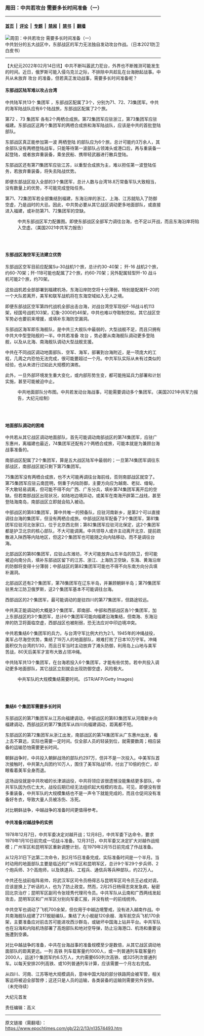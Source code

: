 ### 周田：中共若攻台 需要多长时间准备（一）

---

#### [首页](../../../..?n13574493) &nbsp;|&nbsp; [评论](../../../../../epoch-comment?n13574493) &nbsp;|&nbsp; [专题](../../../../../epoch-special?n13574493) &nbsp;|&nbsp; [禁闻](../../../../../epoch-news?n13574493) &nbsp;|&nbsp; [禁书](../../../../../books?n13574493) &nbsp;|&nbsp; [翻墙](https://github.com/gfw-breaker/nogfw/blob/master/README.md?n13574493)


<div><img alt="周田：中共若攻台 需要多长时间准备（一）" class="attachment-djy_600_400 size-djy_600_400 wp-post-image" src="https://i.epochtimes.com/assets/uploads/2021/09/id13220090-CCP-5-theaters_Japan2021-600x400.jpg"/>
<div class="caption">
 中共划分的五大战区中，东部战区的军力无法独自发动攻台作战。（日本2021防卫白皮书）
</div></div><hr/><div class="post_content" id="artbody" itemprop="articleBody">
 <!-- article content begin -->
 <p>
  【大纪元2022年02月14日讯】中共不断叫嚣武力犯台，外界也不断推测可能发生的时间。近日，俄罗斯可能入侵乌克兰之际，不排除中共趁乱在台海掀起战事。中共从未放弃
  <ok href="https://www.epochtimes.com/gb/tag/%E6%94%BB%E5%8F%B0.html">
   攻台
  </ok>
  的准备，但若真正发动战事，需要多长时间准备呢？
 </p>
 <h4>
  <strong>
   东部战区陆军难以攻占台湾
  </strong>
 </h4>
 <p>
  中共陆军共13个
  <ok href="https://www.epochtimes.com/gb/tag/%E9%9B%86%E5%9B%A2%E5%86%9B.html">
   集团军
  </ok>
  ，东部战区配属了3个，分别为71、72、73集团军。中共的海军陆战队应有6个陆战旅，东部战区配属了2个旅。
 </p>
 <p>
  第72 、73
  <ok href="https://www.epochtimes.com/gb/tag/%E9%9B%86%E5%9B%A2%E5%86%9B.html">
   集团军
  </ok>
  各有2个两栖合成旅。第72集团军应驻浙江，第73集团军应驻福建。东部战区这两个集团军的两栖合成旅和海军陆战队，应该是中共的首批登陆部队。
 </p>
 <p>
  东部战区真正能参加第一波
  <ok href="https://www.epochtimes.com/gb/tag/%E4%B8%A4%E6%A0%96%E7%99%BB%E9%99%86.html">
   两栖登陆
  </ok>
  的部队应为6个旅，总计可能约3万余人，其余部队没有两栖登陆战车，只能等待第一波部队占领滩头或港口后，再与重装备一起登陆，或者放弃重装备，乘坐民船、携带轻武器进行散兵登陆。
 </p>
 <p>
  东部战区还有第71集团军应驻江苏，以重型合成旅为主，难以担任第一波登陆任务，若放弃重装备，将失去陆战优势。
 </p>
 <p>
  即便东部战区投入全部的3个集团军，总计人数与台湾18.8万常备军队大致相当，没有数量上的优势，不可能完成登陆任务。
 </p>
 <p>
  第71、72集团军若全部集结到福建，东海沿岸的浙江、上海、江苏就陷入了防御空虚，乃是战时的大忌。因此，中共势必要从其它战区调动更多地面部队，或直接进入福建，或补防第71、72集团军的空缺。
 </p>
 <figure aria-describedby="caption-attachment-13354617" class="wp-caption aligncenter" id="attachment_13354617" style="width: 600px">
  <ok href="https://i.epochtimes.com/assets/uploads/2021/11/id13354617-Eastern-theater_2021-CMPR-FINAL.jpg" target="_blank">
   <img alt="" class="size-large wp-image-13354617" src="https://i.epochtimes.com/assets/uploads/2021/11/id13354617-Eastern-theater_2021-CMPR-FINAL-600x800.jpg"/>
  </ok>
  <br/><figcaption class="wp-caption-text" id="caption-attachment-13354617">
   中共东部战区军力配置图。即使东部战区全部军力调往台海，也不足以开战，而且东海沿岸将陷入空虚。（美国2021中共军力报告）
  </figcaption><br/>
 </figure><br/>
 <h4>
  <strong>
   东部战区海空军无法建立优势
  </strong>
 </h4>
 <p>
  东部战区空军目前应配属Su-30战机1个旅，总计约30-40架；
  <ok href="https://www.epochtimes.com/gb/tag/%E6%AD%BC-16.html">
   歼-16
  </ok>
  战机2个旅，约60-70架；歼-11B可能也配属了2个旅，约60-70架；另外配属轻型歼-10 战斗机可能2个旅，约70架。
 </p>
 <p>
  这些战机若全部部署到福建机场，东海沿岸防空将十分薄弱，特别是配属歼-20的一个大队若离开，美军和联军战机将在东海空域如入无人之境。
 </p>
 <p>
  即便东部战区空军第四代战机全部出击台海，对战台湾空军现役F-16战斗机113架，经国号战机103架，幻象-2000约46架，中共也难以夺取制空权。其它战区空军势必也要前来增援，或填补东海防空漏洞。
 </p>
 <p>
  东部战区海军即东海舰队，是中共三大舰队中最弱的，大型战舰不足，而且只拥有中共大中型登陆舰的一半。中共若准备
  <ok href="https://www.epochtimes.com/gb/tag/%E6%94%BB%E5%8F%B0.html">
   攻台
  </ok>
  ，势必要从南海舰队调动更多登陆舰，以及从北海、南海舰队调动大型战舰支援。
 </p>
 <p>
  中共在不同战区调动地面部队、空军、海军，部署到台海附近，是一项庞大的工程，几周之内恐怕无法完成，很可能要超过一个月。中共军队实际从未有过类似的经验，也从未进行过如此大规模的演练。
 </p>
 <p>
  此外，一旦外部环境发生重大变化，或内部形势生变，都可能拖延兵力部署和计划实施，甚至可能被迫中止。
 </p>
 <figure aria-describedby="caption-attachment-13574511" class="wp-caption aligncenter" id="attachment_13574511" style="width: 600px">
  <ok href="https://i.epochtimes.com/assets/uploads/2022/02/id13574511-Possible-Tansfer-to-Taiwan-strait_Major-Ground-units_2021-CMPR-FINAL.jpg" target="_blank">
   <img alt="" class="size-large wp-image-13574511" src="https://i.epochtimes.com/assets/uploads/2022/02/id13574511-Possible-Tansfer-to-Taiwan-strait_Major-Ground-units_2021-CMPR-FINAL-600x706.jpg"/>
  </ok>
  <br/><figcaption class="wp-caption-text" id="caption-attachment-13574511">
   中共地面部队分布图。中共若发动台海战事，可能需要调动多个集团军。（美国2021中共军力报告，大纪元绘制）
  </figcaption><br/>
 </figure><br/>
 <h4>
  <strong>
   地面部队调动的困难
  </strong>
 </h4>
 <p>
  中共若从其它战区调动地面部队，首先可能调动南部战区的第74集团军，应驻广东惠州，离福建也最近，74集团军还配有2个两栖合成旅，可能本就是为兼顾台海战事准备的。
 </p>
 <p>
  南部战区配属了2个集团军，算是五大战区陆军中最弱的；一旦第74集团军调往东部战区，南部战区就只剩下第75集团军。
 </p>
 <p>
  75集团军没有两栖合成旅，也不大可能再调往台海前线，否则南部战区就空了。第75集团军应驻云南昆明，侧重于内陆防御，主要方向应为越南、老挝、缅甸，不大敢轻易调离，但可能不得不向广西、广东分兵，填补第74集团军离开后的空缺。但若南部战区出现状况，如陆地边境异动，或美军在南海开辟第二战线，甚至登陆海南岛，南部战区立即就会陷入被动。
 </p>
 <p>
  中部战区的第83集团军，算中共唯一的预备队，应驻河南新乡，是第2个可以直接调往台海的集团军，但没有两栖合成旅。中部战区陆军配备了3个集团军，第81集团军应驻河北张家口，位于北京西北侧；第82集团军应驻河北保定，这2个集团军都是护卫北京的核心部队，不大可能调离。中共领导人或许主动离开北京、提前疏散进入陕西等内陆地区，但这2个集团军也可能随之向内陆移动，而不是调往台海。
 </p>
 <p>
  北部战区的第80集团军，应驻山东潍坊，不大可能放弃山东半岛的防卫，但可能被迫向南分兵，填补东部战区留下的江苏、浙江、上海防卫空缺，东海、黄海沿岸的防御将变得十分薄弱；中部战区的第82集团军可能也不得不向东南方向分兵填补漏洞。
 </p>
 <p>
  北部战区还有2个集团军，第78集团军在辽东半岛，并兼顾朝鲜半岛；第79集团军驻黑龙江防卫俄罗斯，这2个集团军基本不可能调往台海。
 </p>
 <p>
  西部战区的2个集团军，最可能调动的是驻四川的第77集团军，但路途较远。
 </p>
 <p>
  中共真正能调动的大概是3个集团军，即南部、中部和西部战区各1个集团军，加上东部战区的3个集团军，总计6个集团军可能向福建沿海集结，但南海、东海沿岸的防卫将面临空虚，西部战区也被削弱，恐无法应对中印边境冲突。
 </p>
 <p>
  中共若集结6个集团军的兵力，与台湾守军比例大约为2:1。1945年的冲绳战役，美军占尽海空优势，集结了19万人的地面部队，艰难打败了日本10万守军。冲绳面积仅为台湾的1/30，而且日军当时主动放弃了滩头防御，利用岛上山地与美军苦战，80天后美军才宣布大致占领冲绳。
 </p>
 <p>
  中共陆军共13个集团军，在台海若投入6个集团军，才能有些优势。若中共投入调动更多地面部队，其它战区立刻就会出现防御空虚，风险极大。
 </p>
 <figure aria-describedby="caption-attachment-10147526" class="wp-caption aligncenter" id="attachment_10147526" style="width: 600px">
  <ok href="https://i.epochtimes.com/assets/uploads/2018/02/GettyImages-824401952.jpg" target="_blank">
   <img alt="" class="size-large wp-image-10147526" src="https://i.epochtimes.com/assets/uploads/2018/02/GettyImages-824401952-600x400.jpg"/>
  </ok>
  <br/><figcaption class="wp-caption-text" id="caption-attachment-10147526">
   中共军队的大规模集结需要时间。 (STR/AFP/Getty Images)
  </figcaption><br/>
 </figure><br/>
 <h4>
  <strong>
   集结6
  </strong>
  <strong>
   个集团军需要多长时间
  </strong>
 </h4>
 <p>
  东部战区的第71集团军从江苏向福建调动，中部战区的第83集团军从河南新乡向福建调动，西部战区的第77集团军从四川向福建调动，距离都不短。
 </p>
 <p>
  东部战区的第72集团军从浙江出发，南部战区的第74集团军从广东惠州出发，看上去不算远，实际也需要一定时间。仅全部人员的轻装到位，就需要数周；相应装备的运输恐怕需要更长时间。
 </p>
 <p>
  朝鲜战争时，中共投入朝鲜战场的部队约297万，但并不是一次投入。中美军队首次接触时，中共第九兵团约10万人，围住了美军陆战1师，付出了10倍的伤亡，却眼看着美军全身而退。
 </p>
 <p>
  这场战役就是中共吹嘘的长津湖战役，中共将领应该很遗憾没能集结更多部队，中共军队因为伤亡太大，战役后期已经无法组织起大规模的攻击。可见，即便没有很多重装备，中共军队的大规模集结也不是一声令下就能完成的，而且仓促间没有准备好冬衣，导致大量人员被冻伤、冻死。
 </p>
 <p>
  对比朝鲜战争，中越战争的准备时间更值得参考。
 </p>
 <h4>
  <strong>
   中共准备对越战争的实例
  </strong>
 </h4>
 <p>
  1978年12月7日，中共军委决定对越开战；12月8日，中共军委下达命令，要求1979年1月10日前完成一切战斗准备。12月31日，中共军委又决定扩大对越作战规模；广州军区和昆明军区重新调整计划，在1979年2月15日前完成了作战准备。
 </p>
 <p>
  从12月31日下达第二次命令，到2月15日准备完成，实际准备时间是一个半月。当时动用的地面部队主要是临近的广州军区和昆明军区，总计9个军29个步兵师、2个炮兵师、3个高炮师，以及铁道兵、工程兵、通信兵等兵种部队，约22万人。
 </p>
 <p>
  中共还在战前临阵易帅，将武汉军区司令员杨得志与昆明军区司令员王必成对调，应该是换上了听话的人，也为了防止政变。然而，2月25日杨得志突发急病，秘密回北京治疗；昆明军区副司令张铚秀代理司令员。中共军队从云南和广西两线发起攻击，昆明军区和广州军区分别向军委汇报，并没有统一的前线统帅。
 </p>
 <p>
  中共空军也调动了飞机700余架，但仅用于中越边境警戒，没有进入越南作战。中共南海舰队组建了217舰艇编队，集结了大小舰艇120余艘、海军航空兵飞机170余架，主要准备应对前击苏可能进攻西沙群岛，或破坏中国海上钻井平台。中共军队也在沿海和内陆机场部署了高炮部队和地对空导弹，防止沿海港口、机场和重要设施遭到空袭。
 </p>
 <p>
  对比中越战争的准备，中共在台海战事的准备规模至少是数倍，从其它战区调动地面部队的距离更远。一列
  <ok href="https://www.epochtimes.com/gb/tag/%E9%AB%98%E9%93%81.html">
   高铁
  </ok>
  列车载客量约1000人，或一列普通列车载客量约2000人，运送1个集团军约6.5万人，大约需要650列次高铁、或325列次普通列车。以每天安排20列高铁、或10列普通列车计算，应该需要一个月左右完成。
 </p>
 <p>
  从四川、河南、江苏等地大规模调兵，意味中国大陆的部分铁路网会被军管，相关客运将被迫全部暂停；这还只是人员的运输，各类装备的运输则需要另外安排。（未完待续）
 </p>
 <p>
  大纪元首发
 </p>
 <p>
  责任编辑：高义
 </p>
 <!-- article content end -->
 <div id="below_article_ad">
 </div>
</div>


---

原文链接（需翻墙）：https://www.epochtimes.com/gb/22/2/13/n13574493.htm